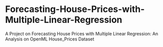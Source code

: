 # Forecasting-House-Prices-with-Multiple-Linear-Regression
A Project on Forecasting House Prices with Multiple Linear Regression: An Analysis on OpenML House_Prices Dataset
